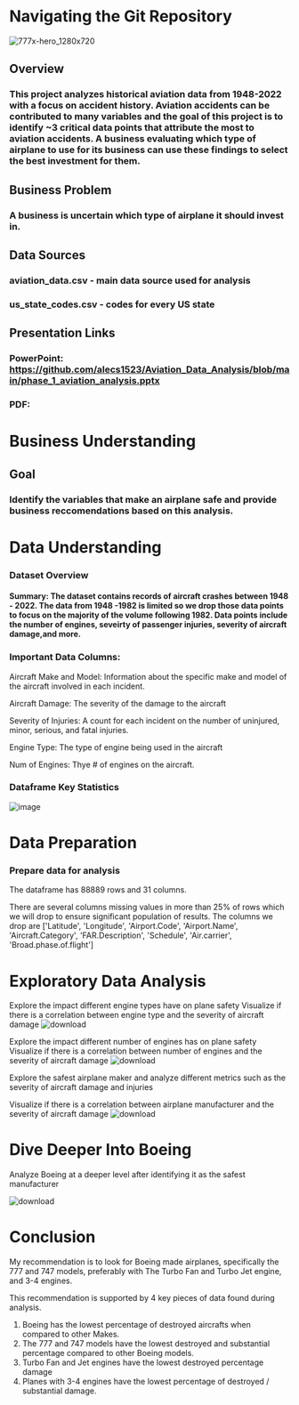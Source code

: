 # Navigating the Git Repository
![777x-hero_1280x720](https://github.com/alecs1523/Aviation_Data_Analysis/assets/48231231/c69d4120-e48f-4fbc-80c8-9a18597799ae)

## Overview
### This project analyzes historical aviation data from 1948-2022 with a focus on accident history. Aviation accidents can be contributed to many variables and the goal of this project is to identify ~3 critical data points that attribute the most to aviation accidents. A business evaluating which type of airplane to use for its business can use these findings to select the best investment for them.

## Business Problem
### A business is uncertain which type of airplane it should invest in. 

## Data Sources
### aviation_data.csv - main data source used for analysis
### us_state_codes.csv - codes for every US state

## Presentation Links
### PowerPoint: https://github.com/alecs1523/Aviation_Data_Analysis/blob/main/phase_1_aviation_analysis.pptx
### PDF: 


# Business Understanding
## Goal
### Identify the variables that make an airplane safe and provide business reccomendations based on this analysis. 

# Data Understanding
### Dataset Overview
#### Summary: The dataset contains records of aircraft crashes between 1948 - 2022. The data from 1948 -1982 is limited so we drop those data points to focus on the majority of the volume following 1982. Data points include the number of engines, seveirty of passenger injuries, severity of aircraft damage,and more.

### Important Data Columns:

Aircraft Make and Model: Information about the specific make and model of the aircraft involved in each incident.

Aircraft Damage: The severity of the damage to the aircraft

Severity of Injuries: A count for each incident on the number of uninjured, minor, serious, and fatal injuries.

Engine Type: The type of engine being used in the aircraft

Num of Engines: Thye # of engines on the aircraft.

### Dataframe Key Statistics

![image](https://github.com/alecs1523/Aviation_Data_Analysis/assets/48231231/f552e02d-0e8d-48ce-82e9-9c38b079ba52)


# Data Preparation
### Prepare data for analysis

The dataframe has 88889 rows and 31 columns. 

There are several columns missing values in more than 25% of rows which we will drop to ensure significant population of results. The columns we drop are ['Latitude', 'Longitude', 'Airport.Code', 'Airport.Name', 'Aircraft.Category', 'FAR.Description', 'Schedule', 'Air.carrier', 'Broad.phase.of.flight']

# Exploratory Data Analysis
Explore the impact different engine types have on plane safety
Visualize if there is a correlation between engine type and the severity of aircraft damage
![download](https://github.com/alecs1523/Aviation_Data_Analysis/assets/48231231/c01b59d4-dea3-4d3a-a506-e4b071b6e584)

Explore the impact different number of engines has on plane safety
Visualize if there is a correlation between number of engines and the severity of aircraft damage
![download](https://github.com/alecs1523/Aviation_Data_Analysis/assets/48231231/afdf1020-4552-402c-a6c2-dcd0f9edc8cb)

Explore the safest airplane maker and analyze different metrics such as the severity of aircraft damage and injuries

Visualize if there is a correlation between airplane manufacturer and the severity of aircraft damage
![download](https://github.com/alecs1523/Aviation_Data_Analysis/assets/48231231/17439219-3fe0-4836-ad15-bbd31d38c5cc)

# Dive Deeper Into Boeing
Analyze Boeing at a deeper level after identifying it as the safest manufacturer

![download](https://github.com/alecs1523/Aviation_Data_Analysis/assets/48231231/2972ec48-1d85-444a-8ef9-a38485d1f813)


# Conclusion
My recommendation is to look for Boeing made airplanes, specifically the 777 and 747 models, preferably with The Turbo Fan and Turbo Jet engine, and 3-4 engines.

This recommendation is supported by 4 key pieces of data found during analysis.
1. Boeing has the lowest percentage of destroyed aircrafts when compared to other Makes.
2. The 777 and 747 models have the lowest destroyed and substantial percentage compared to other Boeing models.
3. Turbo Fan and Jet engines have the lowest destroyed percentage damage
4. Planes with 3-4 engines have the lowest percentage of destroyed / substantial damage.


